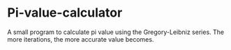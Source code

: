 # Pi-value-calculator
A small program to calculate pi value using the Gregory-Leibniz series.
The more iterations, the more accurate value becomes.
